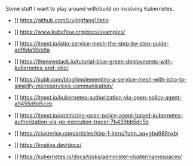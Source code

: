 Some stuff I want to play around with/build on involving Kubernetes.


- [] https://github.com/Liujingfang1/istio

- [] https://www.kubeflow.org/docs/examples/

- [] https://itnext.io/istio-service-mesh-the-step-by-step-guide-adf6da18bb9a

- [] https://thenewstack.io/tutorial-blue-green-deployments-with-kubernetes-and-istio/

- [] https://kublr.com/blog/implementing-a-service-mesh-with-istio-to-simplify-microservices-communication/

- [] https://itnext.io/kubernetes-authorization-via-open-policy-agent-a9455d9d5ceb

- [] https://itnext.io/optimizing-open-policy-agent-based-kubernetes-authorization-via-go-execution-tracer-7b439bb5dc5b

- [] https://clusterise.com/articles/kbp-1-intro/?utm_sq=gbq989nxbj

- [] https://knative.dev/docs/

- [] https://kubernetes.io/docs/tasks/administer-cluster/namespaces/
